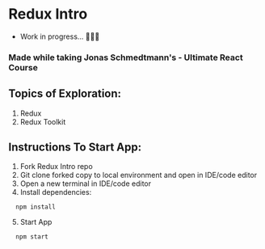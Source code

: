 # Redux Intro

- Work in progress... 👩🏾‍💻

### Made while taking Jonas Schmedtmann's - Ultimate React Course

## Topics of Exploration:

1. Redux
2. Redux Toolkit

## Instructions To Start App:

1. Fork Redux Intro repo
2. Git clone forked copy to local environment and open in IDE/code editor
3. Open a new terminal in IDE/code editor
4. Install dependencies:

```
  npm install
```

5. Start App

```
  npm start
```
